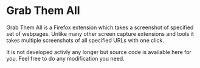# Grab Them All
Grab Them All is a Firefox extension which takes a screenshot of specified set of webpages. Unlike many other screen capture extensions and tools it takes multiple screenshots of all specified URLs with one click.

It is not developed activly any longer but source code is available here for you. Feel free to do any modification you need.
